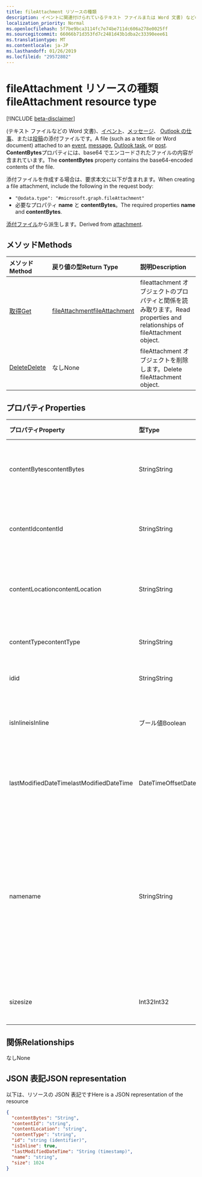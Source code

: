 ```yaml
---
title: fileAttachment リソースの種類
description: イベントに関連付けられているテキスト ファイルまたは Word 文書) などのファイル
localization_priority: Normal
ms.openlocfilehash: 5f7be9bca3114fc7e74be711dc606a278e0025ff
ms.sourcegitcommit: 66066b71d353fd7c2481d43b1dba2c33390eee61
ms.translationtype: MT
ms.contentlocale: ja-JP
ms.lasthandoff: 01/26/2019
ms.locfileid: "29572802"
---
```

# <a name="fileattachment-resource-type"></a><span data-ttu-id="dc0ba-103">fileAttachment リソースの種類</span><span class="sxs-lookup"><span data-stu-id="dc0ba-103">fileAttachment resource type</span></span>

[!INCLUDE [beta-disclaimer](../../includes/beta-disclaimer.md)]

<span data-ttu-id="dc0ba-104">(テキスト ファイルなどの Word 文書)、[イベント](../resources/event.md)、[メッセージ](../resources/message.md)、 [Outlook の仕事](../resources/outlooktask.md)、または[投稿](../resources/post.md)の添付ファイルです。</span><span class="sxs-lookup"><span data-stu-id="dc0ba-104">A file (such as a text file or Word document) attached to an [event](../resources/event.md), [message](../resources/message.md), [Outlook task](../resources/outlooktask.md), or [post](../resources/post.md).</span></span> <span data-ttu-id="dc0ba-105">**ContentBytes**プロパティには、base64 でエンコードされたファイルの内容が含まれています。</span><span class="sxs-lookup"><span data-stu-id="dc0ba-105">The  **contentBytes** property contains the base64-encoded contents of the file.</span></span>  

<span data-ttu-id="dc0ba-106">添付ファイルを作成する場合は、要求本文に以下が含まれます。</span><span class="sxs-lookup"><span data-stu-id="dc0ba-106">When creating a file attachment, include the following in the request body:</span></span>

* `"@odata.type": "#microsoft.graph.fileAttachment"`
* <span data-ttu-id="dc0ba-107">必要なプロパティ **name** と **contentBytes**。</span><span class="sxs-lookup"><span data-stu-id="dc0ba-107">The required properties **name** and **contentBytes**.</span></span>

<span data-ttu-id="dc0ba-108">[添付ファイル](attachment.md)から派生します。</span><span class="sxs-lookup"><span data-stu-id="dc0ba-108">Derived from [attachment](attachment.md).</span></span>

## <a name="methods"></a><span data-ttu-id="dc0ba-109">メソッド</span><span class="sxs-lookup"><span data-stu-id="dc0ba-109">Methods</span></span>

| <span data-ttu-id="dc0ba-110">メソッド</span><span class="sxs-lookup"><span data-stu-id="dc0ba-110">Method</span></span>       | <span data-ttu-id="dc0ba-111">戻り値の型</span><span class="sxs-lookup"><span data-stu-id="dc0ba-111">Return Type</span></span>  |<span data-ttu-id="dc0ba-112">説明</span><span class="sxs-lookup"><span data-stu-id="dc0ba-112">Description</span></span>|
|:---------------|:--------|:----------|
|[<span data-ttu-id="dc0ba-113">取得</span><span class="sxs-lookup"><span data-stu-id="dc0ba-113">Get</span></span>](../api/attachment-get.md) | [<span data-ttu-id="dc0ba-114">fileAttachment</span><span class="sxs-lookup"><span data-stu-id="dc0ba-114">fileAttachment</span></span>](fileattachment.md) |<span data-ttu-id="dc0ba-115">fileattachment オブジェクトのプロパティと関係を読み取ります。</span><span class="sxs-lookup"><span data-stu-id="dc0ba-115">Read properties and relationships of fileAttachment object.</span></span>|
|[<span data-ttu-id="dc0ba-116">Delete</span><span class="sxs-lookup"><span data-stu-id="dc0ba-116">Delete</span></span>](../api/attachment-delete.md) | <span data-ttu-id="dc0ba-117">なし</span><span class="sxs-lookup"><span data-stu-id="dc0ba-117">None</span></span> |<span data-ttu-id="dc0ba-118">fileAttachment オブジェクトを削除します。</span><span class="sxs-lookup"><span data-stu-id="dc0ba-118">Delete fileAttachment object.</span></span> |

## <a name="properties"></a><span data-ttu-id="dc0ba-119">プロパティ</span><span class="sxs-lookup"><span data-stu-id="dc0ba-119">Properties</span></span>
| <span data-ttu-id="dc0ba-120">プロパティ</span><span class="sxs-lookup"><span data-stu-id="dc0ba-120">Property</span></span>     | <span data-ttu-id="dc0ba-121">型</span><span class="sxs-lookup"><span data-stu-id="dc0ba-121">Type</span></span>   |<span data-ttu-id="dc0ba-122">説明</span><span class="sxs-lookup"><span data-stu-id="dc0ba-122">Description</span></span>|
|:---------------|:--------|:----------|
|<span data-ttu-id="dc0ba-123">contentBytes</span><span class="sxs-lookup"><span data-stu-id="dc0ba-123">contentBytes</span></span>|<span data-ttu-id="dc0ba-124">String</span><span class="sxs-lookup"><span data-stu-id="dc0ba-124">String</span></span>|<span data-ttu-id="dc0ba-125">base64 でエンコードされたファイルの内容。</span><span class="sxs-lookup"><span data-stu-id="dc0ba-125">The base64-encoded contents of the file.</span></span>|
|<span data-ttu-id="dc0ba-126">contentId</span><span class="sxs-lookup"><span data-stu-id="dc0ba-126">contentId</span></span>|<span data-ttu-id="dc0ba-127">String</span><span class="sxs-lookup"><span data-stu-id="dc0ba-127">String</span></span>|<span data-ttu-id="dc0ba-128">Exchange ストア内の添付ファイルの ID。</span><span class="sxs-lookup"><span data-stu-id="dc0ba-128">The ID of the attachment in the Exchange store.</span></span>|
|<span data-ttu-id="dc0ba-129">contentLocation</span><span class="sxs-lookup"><span data-stu-id="dc0ba-129">contentLocation</span></span>|<span data-ttu-id="dc0ba-130">String</span><span class="sxs-lookup"><span data-stu-id="dc0ba-130">String</span></span>|<span data-ttu-id="dc0ba-131">サポートされていないと、このプロパティは使用しません。</span><span class="sxs-lookup"><span data-stu-id="dc0ba-131">Do not use this property as it is not supported.</span></span>|
|<span data-ttu-id="dc0ba-132">contentType</span><span class="sxs-lookup"><span data-stu-id="dc0ba-132">contentType</span></span>|<span data-ttu-id="dc0ba-133">String</span><span class="sxs-lookup"><span data-stu-id="dc0ba-133">String</span></span>|<span data-ttu-id="dc0ba-134">添付ファイルのコンテンツ タイプ。</span><span class="sxs-lookup"><span data-stu-id="dc0ba-134">The content type of the attachment.</span></span>|
|<span data-ttu-id="dc0ba-135">id</span><span class="sxs-lookup"><span data-stu-id="dc0ba-135">id</span></span>|<span data-ttu-id="dc0ba-136">String</span><span class="sxs-lookup"><span data-stu-id="dc0ba-136">String</span></span>|<span data-ttu-id="dc0ba-137">添付ファイル ID。</span><span class="sxs-lookup"><span data-stu-id="dc0ba-137">The attachment ID.</span></span>|
|<span data-ttu-id="dc0ba-138">isInline</span><span class="sxs-lookup"><span data-stu-id="dc0ba-138">isInline</span></span>|<span data-ttu-id="dc0ba-139">ブール値</span><span class="sxs-lookup"><span data-stu-id="dc0ba-139">Boolean</span></span>|<span data-ttu-id="dc0ba-140">インライン添付ファイルの場合、true に設定します。</span><span class="sxs-lookup"><span data-stu-id="dc0ba-140">Set to true if this is an inline attachment.</span></span>|
|<span data-ttu-id="dc0ba-141">lastModifiedDateTime</span><span class="sxs-lookup"><span data-stu-id="dc0ba-141">lastModifiedDateTime</span></span>|<span data-ttu-id="dc0ba-142">DateTimeOffset</span><span class="sxs-lookup"><span data-stu-id="dc0ba-142">DateTimeOffset</span></span>|<span data-ttu-id="dc0ba-143">添付ファイルが最後に変更された日時です。</span><span class="sxs-lookup"><span data-stu-id="dc0ba-143">The date and time when the attachment was last modified.</span></span>|
|<span data-ttu-id="dc0ba-144">name</span><span class="sxs-lookup"><span data-stu-id="dc0ba-144">name</span></span>|<span data-ttu-id="dc0ba-145">String</span><span class="sxs-lookup"><span data-stu-id="dc0ba-145">String</span></span>|<span data-ttu-id="dc0ba-146">埋め込み添付ファイルを表すアイコンの下に表示されるテキストを表す名前。これは、実際のファイル名にする必要はありません。</span><span class="sxs-lookup"><span data-stu-id="dc0ba-146">The name representing the text that is displayed below the icon representing the embedded attachment.This does not need to be the actual file name.</span></span>|
|<span data-ttu-id="dc0ba-147">size</span><span class="sxs-lookup"><span data-stu-id="dc0ba-147">size</span></span>|<span data-ttu-id="dc0ba-148">Int32</span><span class="sxs-lookup"><span data-stu-id="dc0ba-148">Int32</span></span>|<span data-ttu-id="dc0ba-149">添付ファイルのバイト単位のサイズ。</span><span class="sxs-lookup"><span data-stu-id="dc0ba-149">The size in bytes of the attachment.</span></span>|

## <a name="relationships"></a><span data-ttu-id="dc0ba-150">関係</span><span class="sxs-lookup"><span data-stu-id="dc0ba-150">Relationships</span></span>
<span data-ttu-id="dc0ba-151">なし</span><span class="sxs-lookup"><span data-stu-id="dc0ba-151">None</span></span>


## <a name="json-representation"></a><span data-ttu-id="dc0ba-152">JSON 表記</span><span class="sxs-lookup"><span data-stu-id="dc0ba-152">JSON representation</span></span>

<span data-ttu-id="dc0ba-153">以下は、リソースの JSON 表記です</span><span class="sxs-lookup"><span data-stu-id="dc0ba-153">Here is a JSON representation of the resource</span></span>

<!-- {
  "blockType": "resource",
  "optionalProperties": [

  ],
  "@odata.type": "microsoft.graph.fileAttachment"
}-->

```json
{
  "contentBytes": "String",
  "contentId": "string",
  "contentLocation": "string",
  "contentType": "string",
  "id": "string (identifier)",
  "isInline": true,
  "lastModifiedDateTime": "String (timestamp)",
  "name": "string",
  "size": 1024
}

```

<!-- uuid: 8fcb5dbc-d5aa-4681-8e31-b001d5168d79
2015-10-25 14:57:30 UTC -->
<!--
{
  "type": "#page.annotation",
  "description": "fileAttachment resource",
  "keywords": "",
  "section": "documentation",
  "tocPath": "",
  "suppressions": [
    "Error: /api-reference/beta/resources/fileattachment.md:\r\n      Exception processing links.\r\n    System.ArgumentException: Link Definition was null. Link text: !INCLUDE [beta-disclaimer](../../includes/beta-disclaimer.md)\r\n      at ApiDoctor.Validation.DocFile.get_LinkDestinations()\r\n      at ApiDoctor.Validation.DocSet.ValidateLinks(Boolean includeWarnings, String[] relativePathForFiles, IssueLogger issues, Boolean requireFilenameCaseMatch, Boolean printOrphanedFiles)"
  ]
}
-->
